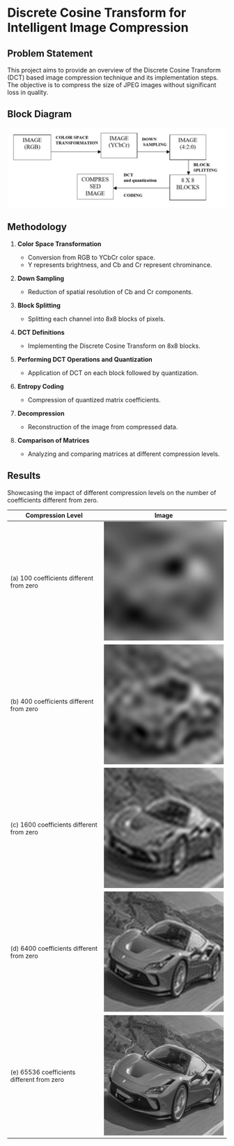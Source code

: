 # Discrete Cosine Transform for Intelligent Image Compression

## Problem Statement
This project aims to provide an overview of the Discrete Cosine Transform (DCT) based image compression technique and its implementation steps. The objective is to compress the size of JPEG images without significant loss in quality.

## Block Diagram
![Process](images/block_diag.png)

## Methodology
1. **Color Space Transformation**
   - Conversion from RGB to YCbCr color space.
   - Y represents brightness, and Cb and Cr represent chrominance.

2. **Down Sampling**
   - Reduction of spatial resolution of Cb and Cr components.

3. **Block Splitting**
   - Splitting each channel into 8x8 blocks of pixels.

4. **DCT Definitions**
   - Implementing the Discrete Cosine Transform on 8x8 blocks.

5. **Performing DCT Operations and Quantization**
   - Application of DCT on each block followed by quantization.

6. **Entropy Coding**
   - Compression of quantized matrix coefficients.

7. **Decompression**
   - Reconstruction of the image from compressed data.

8. **Comparison of Matrices**
   - Analyzing and comparing matrices at different compression levels.


## Results
Showcasing the impact of different compression levels on the number of coefficients different from zero.

| Compression Level | Image                                |
|-------------------|--------------------------------------|
| (a) 100 coefficients different from zero | ![Res1](images/res1.png) |
| (b) 400 coefficients different from zero | ![Res2](images/res2.png) |
| (c) 1600 coefficients different from zero | ![Res3](images/res3.png) |
| (d) 6400 coefficients different from zero | ![Res4](images/res4.png) |
| (e) 65536 coefficients different from zero | ![Res5](images/res5.png) |



